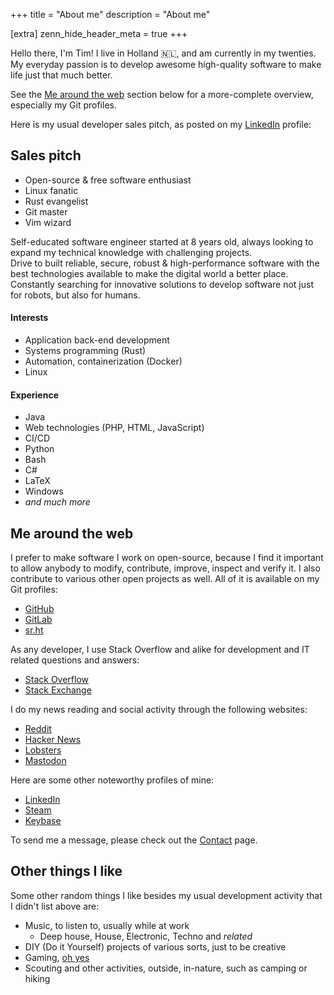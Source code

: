 +++
title = "About me"
description = "About me"

[extra]
zenn_hide_header_meta = true
+++

Hello there, I'm Tim!
I live in Holland 🇳🇱, and am currently in my twenties.
My everyday passion is to develop awesome high-quality software to make life
just that much better.

See the [Me around the web](@/about.md#me-around-the-web) section below for a
more-complete overview, especially my Git profiles.

Here is my usual developer sales pitch, as posted on my [LinkedIn][linkedin]
profile:

## Sales pitch
- Open-source & free software enthusiast
- Linux fanatic
- Rust evangelist
- Git master
- Vim wizard

Self-educated software engineer started at 8 years old, always looking to expand
my technical knowledge with challenging projects.  
Drive to built reliable, secure, robust & high-performance software with the
best technologies available to make the digital world a better place. Constantly
searching for innovative solutions to develop software not just for robots, but
also for humans.

#### Interests
- Application back-end development
- Systems programming (Rust)
- Automation, containerization (Docker)
- Linux

#### Experience
- Java
- Web technologies (PHP, HTML, JavaScript)
- CI/CD
- Python
- Bash
- C#
- LaTeX
- Windows
- _and much more_

## Me around the web
I prefer to make software I work on open-source, because I find it important to
allow anybody to modify, contribute, improve, inspect and verify it.
I also contribute to various other open projects as well.
All of it is available on my Git profiles:

- [GitHub][github]
- [GitLab][gitlab]
- [sr.ht][sr.ht]

As any developer, I use Stack Overflow and alike for development and IT related
questions and answers:

- [Stack Overflow][stackoverflow]
- [Stack Exchange][stackexchange]

I do my news reading and social activity through the following websites:

- [Reddit][reddit]
- [Hacker News][hackernews]
- [Lobsters][lobsters]
- [Mastodon][mastodon]

Here are some other noteworthy profiles of mine:

- [LinkedIn][linkedin]
- [Steam][steam]
- [Keybase][keybase]

To send me a message, please check out the [Contact](@/contact.md) page.

## Other things I like
Some other random things I like besides my usual development activity that I
didn't list above are:

- Music, to listen to, usually while at work
  - Deep house, House, Electronic, Techno and _related_
- DIY (Do it Yourself) projects of various sorts, just to be creative
- Gaming, [oh yes][steam-games]
- Scouting and other activities, outside, in-nature, such as camping or hiking

[github]: https://github.com/timvisee
[gitlab]: https://gitlab.com/timvisee
[sr.ht]: https://git.sr.ht/~timvisee
[stackoverflow]: https://stackoverflow.com/users/1000145
[stackexchange]: https://stackexchange.com/users/980236?tab=accounts
[reddit]: https://reddit.com/r/timvisee
[hackernews]: https://news.ycombinator.com/user?id=timvisee
[lobsters]: https://lobste.rs/u/timvisee/
[mastodon]: https://mastodon.social/@timvisee
[linkedin]: https://linkedin.com/in/timvisee
[steam]: https://steamcommunity.com/id/timvisee
[steam-games]: https://steamcommunity.com/id/timvisee/games/?tab=all
[keybase]: https://keybase.io/timvisee
